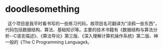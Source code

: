 # doodlesomething

&nbsp;&nbsp;这个项目是我平时看书写的一些练习代码，故项目名可翻译为”涂鸦一些东西“，代码包括数据结构、算法、基础知识等。主要的技术书籍有《数据结构与算法分析--C语言描述》、《算法导论》第三版、《深入理解计算机操作系统》第二版、神一般的《The C Programming Language》。